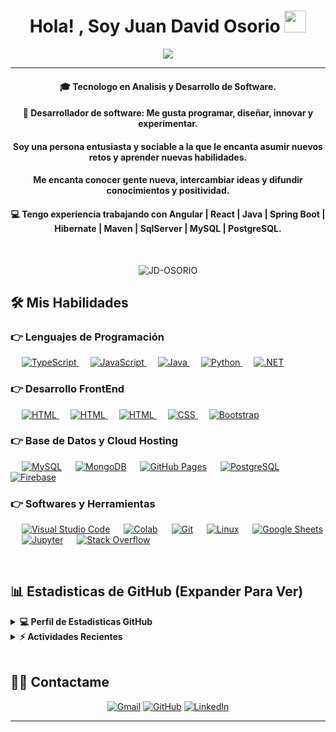 <h1 align="center">Hola! , Soy Juan David Osorio <img src="https://media.giphy.com/media/hvRJCLFzcasrR4ia7z/giphy.gif" width="35"></h1>
<p align="center">
    <a href="https://github.com/DenverCoder1/readme-typing-svg"><img src="https://readme-typing-svg.herokuapp.com?lines=Analista+Desarrollador+De+Software;Desarrollador+Web+Full+Stack;DS|+BD|+AWS|+Avanzado;Siempre+Se+Aprenden+Cosas+Nuevas&center=true&width=500&height=50"></a>
</p>
<hr/>
<h4 align="center"> 
🎓 Tecnologo en Analisis y Desarrollo de Software.
</h4>
<h4 align="center"> 
📝 Desarrollador de software: Me gusta programar, diseñar, innovar y experimentar.
</h4>
<h4 align="center"> 
Soy una persona entusiasta y sociable a la que le encanta asumir nuevos retos y aprender nuevas habilidades.
</h4>
<h4 align="center"> 
Me encanta conocer gente nueva, intercambiar ideas y difundir conocimientos y positividad.
</h4>

<h4 align="center"> 
💻 Tengo experiencia trabajando con Angular | React | Java | Spring Boot | Hibernate | Maven | SqlServer | MySQL | PostgreSQL.
</h4>
<br>

<p align="center"> <img src="https://komarev.com/ghpvc/?username=JD-OSORIO&label=Profile%20views&color=0e75b6&style=plastic" alt="JD-OSORIO" /> </p>


## 🛠️ Mis Habilidades

### 👉 Lenguajes de Programación

<p align="left"> 
  &emsp;
  <a href="https://www.w3schools.com/typescript/index.php" target="_blank"> 
    <img alt="TypeScript" src="https://skillicons.dev/icons?i=ts">
  </a> 
  &emsp;
  <a href="https://developer.mozilla.org/en-US/docs/Web/JavaScript" target="_blank"> 
     <img alt="JavaScript" src="https://skillicons.dev/icons?i=js">
   </a>
  &emsp;
  <a href="https://www.java.com" target="_blank"> 
    <img alt="Java" src="https://skillicons.dev/icons?i=java">
  </a>
  &emsp;
   <a href="https://www.python.org" target="_blank">
    <img alt="Python" src="https://skillicons.dev/icons?i=py">
  </a>
  &emsp;
  <a href="https://learn.microsoft.com/es-es/dotnet/welcome">
    <img alt=".NET" src="https://skillicons.dev/icons?i=dotnet"/>
  </a>
</p>

### 👉 Desarrollo FrontEnd
<p align="left"> 
   &emsp; 
  <a href="https://www.w3schools.com/angular/" target="_blank"> 
   <img alt="HTML" src="https://skillicons.dev/icons?i=angular">
  </a>
   &emsp; 
  <a href="https://www.w3schools.com/react/" target="_blank"> 
   <img alt="HTML" src="https://skillicons.dev/icons?i=react">
  </a> 
  &emsp; 
  <a href="https://www.w3.org/html/" target="_blank"> 
   <img alt="HTML" src="https://skillicons.dev/icons?i=html">
  </a>   
  &emsp;
  <a href="https://www.w3schools.com/css/" target="_blank">
    <img alt="CSS" src="https://skillicons.dev/icons?i=css">
  </a> 
   &emsp;
  <a href="https://getbootstrap.com" target="_blank"> 
    <img alt="Bootstrap" src="https://skillicons.dev/icons?i=bootstrap"/>
  </a>
</p>

### 👉 Base de Datos y Cloud Hosting
<p align="left">
  &emsp;
    <a href="https://www.mysql.com/"><img alt="MySQL" src="https://skillicons.dev/icons?i=mysql"></a>
  &emsp;
    <a href="https://www.mongodb.com/"><img alt="MongoDB" src="https://skillicons.dev/icons?i=mongodb"/></a>
  &emsp;
    <a href="https://www.github.com"><img alt="GitHub Pages" src="https://skillicons.dev/icons?i=github"></a>
  &emsp;
    <a href="https://www.postgresql.org/"><img alt="PostgreSQL" src="https://skillicons.dev/icons?i=postgres"></a>  
  &emsp;
    <a href="https://firebase.google.com/"><img alt="Firebase" src="https://skillicons.dev/icons?i=firebase"></a>
 </p>

  
 ### 👉 Softwares y Herramientas
 
<p>
  &emsp;
    <a href="https://code.visualstudio.com/"><img alt="Visual Studio Code" src="https://skillicons.dev/icons?i=vscode"></a>
  &emsp;
    <a href="#"><img alt="Colab" src="https://img.shields.io/badge/Colab-00b56a.svg?logo=google-colab&logoColor=white"></a>
  &emsp;
    <a href="#"><img alt="Git" src="https://img.shields.io/badge/Git%20-%23F05033.svg?logo=git&logoColor=white"></a>
  &emsp;
    <a href="#"><img alt="Linux" src="https://img.shields.io/badge/Linux-FCC624?style=flat&logo=linux&logoColor=black"></a>
  &emsp;
    <a href="#"><img alt="Google Sheets" src="https://img.shields.io/badge/Google%20Sheets%20-%2334A853.svg?logo=google%20sheets&logoColor=white"></a>
  &emsp;
    <a href="#"><img alt="Jupyter" src="https://img.shields.io/badge/Jupyter%20-%23F37626.svg?logo=Jupyter&logoColor=white"></a>
  &emsp;
    <a href="#"><img alt="Stack Overflow" src="https://img.shields.io/badge/-Stack%20Overflow-FE7A16?logo=stack-overflow&logoColor=white"></a>
  &emsp;
</p>

<br/>

## 📊 Estadisticas de GitHub (Expander Para Ver) 


<details> 
  <summary><b>💻 Perfil de Estadisticas GitHub</b></summary>
  <br/>
  <p align="center">
    <p align= "center">
	    <img height= "150" src="https://github-readme-stats.vercel.app/api?username=JD-OSORIO&theme=react&show_icons=true&include_all_commits=true" />
	    <img height= "150" src="https://github-readme-stats.vercel.app/api/top-langs/?username=JD-OSORIO&theme=react&layout=compact" /></p>
<br/>
  &nbsp;
  <br/>
  <b>¡Nota!:</b> Top languages es sólo una métrica de los lenguajes de los que se compone mi código público y no refleja la experiencia o el nivel de habilidad.
  </p>
</details>


<details>
  <summary><b>⚡ Actividades Recientes</b></summary>
  <br/>
   <a href="https://github.com/JD-OSORIO"><img alt="JD-OSORIO Activity Graph" src="https://activity-graph.herokuapp.com/graph?username=JD-OSORIO&custom_title=Juan David%20Osorio%20Contribution%20Graph&theme=react-dark" /></a>
  <br/>

</details>

<br/>

## 🙋‍♀️ Contactame
<p align="center">
	<a href="mailto:candida.noronha18@gmail.com"><img src="https://img.icons8.com/bubbles/50/000000/gmail.png" alt="Gmail"/></a>
	<a href="https://github.com/Candida18"><img src="https://img.icons8.com/bubbles/50/000000/github.png" alt="GitHub"/></a>
	<a href="https://linkedin.com/in/candida-ruth-noronha-b019101ab"><img src="https://img.icons8.com/bubbles/50/000000/linkedin.png" alt="LinkedIn"/></a>
</p>
<hr/>











